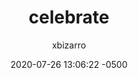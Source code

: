 ---
layout: posts
title:  "celebrate"
date:   2020-07-26 13:06:22 -0500
tag: bday
category: yo
image: Front Page.jpg
author: xbizarro
---